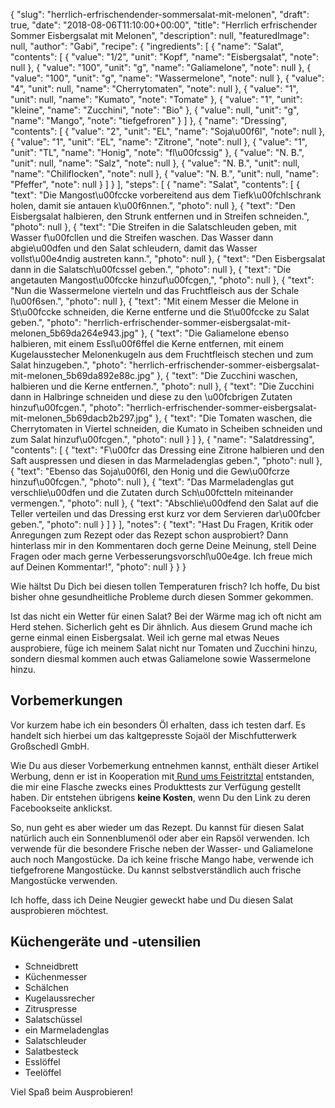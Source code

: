 {
    "slug": "herrlich-erfrischendender-sommersalat-mit-melonen",
    "draft": true,
    "date": "2018-08-06T11:10:00+00:00",
    "title": "Herrlich erfrischender Sommer Eisbergsalat mit Melonen",
    "description": null,
    "featuredImage": null,
    "author": "Gabi",
    "recipe": {
        "ingredients": [
            {
                "name": "Salat",
                "contents": [
                    {
                        "value": "1\/2",
                        "unit": "Kopf",
                        "name": "Eisbergsalat",
                        "note": null
                    },
                    {
                        "value": "100",
                        "unit": "g",
                        "name": "Galiamelone",
                        "note": null
                    },
                    {
                        "value": "100",
                        "unit": "g",
                        "name": "Wassermelone",
                        "note": null
                    },
                    {
                        "value": "4",
                        "unit": null,
                        "name": "Cherrytomaten",
                        "note": null
                    },
                    {
                        "value": "1",
                        "unit": null,
                        "name": "Kumato",
                        "note": "Tomate"
                    },
                    {
                        "value": "1",
                        "unit": "kleine",
                        "name": "Zucchini",
                        "note": "Bio"
                    },
                    {
                        "value": null,
                        "unit": "g",
                        "name": "Mango",
                        "note": "tiefgefroren"
                    }
                ]
            },
            {
                "name": "Dressing",
                "contents": [
                    {
                        "value": "2",
                        "unit": "EL",
                        "name": "Soja\u00f6l",
                        "note": null
                    },
                    {
                        "value": "1",
                        "unit": "EL",
                        "name": "Zitrone",
                        "note": null
                    },
                    {
                        "value": "1",
                        "unit": "TL",
                        "name": "Honig",
                        "note": "fl\u00fcssig"
                    },
                    {
                        "value": "N. B.",
                        "unit": null,
                        "name": "Salz",
                        "note": null
                    },
                    {
                        "value": "N. B.",
                        "unit": null,
                        "name": "Chiliflocken",
                        "note": null
                    },
                    {
                        "value": "N. B.",
                        "unit": null,
                        "name": "Pfeffer",
                        "note": null
                    }
                ]
            }
        ],
        "steps": [
            {
                "name": "Salat",
                "contents": [
                    {
                        "text": "Die Mangost\u00fccke vorbereitend aus dem Tiefk\u00fchlschrank holen, damit sie antauen k\u00f6nnen.",
                        "photo": null
                    },
                    {
                        "text": "Den Eisbergsalat halbieren, den Strunk entfernen und in Streifen schneiden.",
                        "photo": null
                    },
                    {
                        "text": "Die Streifen in die Salatschleuden geben, mit Wasser f\u00fcllen und die Streifen waschen. Das Wasser dann abgie\u00dfen und den Salat schleudern, damit das Wasser vollst\u00e4ndig austreten kann.",
                        "photo": null
                    },
                    {
                        "text": "Den Eisbergsalat dann in die Salatsch\u00fcssel geben.",
                        "photo": null
                    },
                    {
                        "text": "Die angetauten Mangost\u00fccke hinzuf\u00fcgen,",
                        "photo": null
                    },
                    {
                        "text": "Nun die Wassermelone vierteln und das Fruchtfleisch aus der Schale l\u00f6sen.",
                        "photo": null
                    },
                    {
                        "text": "Mit einem Messer die Melone in St\u00fccke schneiden, die Kerne entferne und die St\u00fccke zu Salat geben.",
                        "photo": "herrlich-erfrischender-sommer-eisbergsalat-mit-melonen_5b69da264e943.jpg"
                    },
                    {
                        "text": "Die Galiamelone ebenso halbieren, mit einem Essl\u00f6ffel die Kerne entfernen, mit einem Kugelausstecher Melonenkugeln aus dem Fruchtfleisch stechen und zum Salat  hinzugeben.",
                        "photo": "herrlich-erfrischender-sommer-eisbergsalat-mit-melonen_5b69da892e88c.jpg"
                    },
                    {
                        "text": "Die Zucchini waschen, halbieren  und die Kerne entfernen.",
                        "photo": null
                    },
                    {
                        "text": "Die Zucchini dann in Halbringe schneiden und diese zu den \u00fcbrigen Zutaten hinzuf\u00fcgen.",
                        "photo": "herrlich-erfrischender-sommer-eisbergsalat-mit-melonen_5b69dacb2b297.jpg"
                    },
                    {
                        "text": "Die Tomaten waschen, die Cherrytomaten in Viertel schneiden, die Kumato in Scheiben schneiden und zum Salat hinzuf\u00fcgen.",
                        "photo": null
                    }
                ]
            },
            {
                "name": "Salatdressing",
                "contents": [
                    {
                        "text": "F\u00fcr das Dressing eine Zitrone halbieren und den Saft auspressen und diesen in das Marmeladenglas geben.",
                        "photo": null
                    },
                    {
                        "text": "Ebenso das Soja\u00f6l, den Honig und die Gew\u00fcrze hinzuf\u00fcgen.",
                        "photo": null
                    },
                    {
                        "text": "Das Marmeladenglas gut verschlie\u00dfen und die Zutaten durch Sch\u00fctteln miteinander vermengen.",
                        "photo": null
                    },
                    {
                        "text": "Abschlie\u00dfend den Salat auf die Teller verteilen und das Dressing erst kurz vor dem Servieren dar\u00fcber geben.",
                        "photo": null
                    }
                ]
            }
        ],
        "notes": {
            "text": "Hast Du Fragen, Kritik oder Anregungen zum Rezept oder das Rezept schon ausprobiert? Dann hinterlass mir in den Kommentaren doch gerne Deine Meinung, stell Deine Fragen oder mach gerne Verbesserungsvorschl\u00e4ge. Ich freue mich auf Deinen Kommentar!",
            "photo": null
        }
    }
}

Wie hältst Du Dich bei diesen tollen Temperaturen frisch? Ich hoffe, Du bist bisher ohne gesundheitliche Probleme durch diesen Sommer gekommen.

Ist das nicht ein Wetter für einen Salat? Bei der Wärme mag ich oft nicht am Herd stehen. Sicherlich geht es Dir ähnlich. Aus diesem Grund mache ich gerne einmal einen Eisbergsalat. Weil ich gerne mal etwas Neues ausprobiere, füge ich meinem Salat nicht nur Tomaten und Zucchini hinzu, sondern diesmal kommen auch etwas Galiamelone sowie Wassermelone hinzu.

## Vorbemerkungen

Vor kurzem habe ich ein besonders Öl erhalten, dass ich testen darf. Es handelt sich hierbei um das kaltgepresste Sojaöl der Mischfutterwerk Großschedl GmbH.

Wie Du aus dieser Vorbemerkung entnehmen kannst, enthält dieser Artikel Werbung, denn er ist in Kooperation mit[ Rund ums Feistritztal](https://www.facebook.com/RundumsFeistritzal/ " Rund ums Feistritztal") entstanden, die mir eine Flasche zwecks eines Produkttests zur Verfügung gestellt haben. Dir entstehen übrigens **keine Kosten**, wenn Du den Link zu deren Facebookseite anklickst.

So, nun geht es aber wieder um das Rezept. Du kannst für diesen Salat natürlich auch ein Sonnenblumenöl oder aber ein Rapsöl verwenden.
Ich verwende für die besondere Frische neben der Wasser- und Galiamelone auch noch Mangostücke. Da ich keine frische Mango habe, verwende ich tiefgefrorene Mangostücke. Du kannst selbstverständlich auch frische Mangostücke verwenden.

Ich hoffe, dass ich Deine Neugier geweckt habe und Du diesen Salat ausprobieren möchtest.

## Küchengeräte und -utensilien

- Schneidbrett
- Küchenmesser
- Schälchen
- Kugelaussrecher
- Zitruspresse
- Salatschüssel
- ein Marmeladenglas
- Salatschleuder
- Salatbesteck
- Esslöffel
- Teelöffel

Viel Spaß beim Ausprobieren!